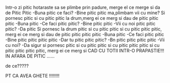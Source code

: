 Intr-o zi pitic hotaraste sa se plimbe prin padure, merge el ce merge
si da de Pitic Pitic
-Buna pitic ce faci?
-Bine pitic pitic ma,plimbam vii cu mine?
Si pornesc pitic si cu pitic pitic la drum,merg ei ce merg si
dau de pitic pitic pitic
-Buna pitic
-Ce faci pitic pitic?
-Bine pitic pitic
-Vii cu noi pitic pitic pitic?
-Da pitic
Si pornesc la drum pitic si cu pitic pitic si cu pitic pitic pitic, merg ei ce
merg si dau de pitic pitic pitic pitic
-Buna pitic
-Ce faci pitic pitic
-Bine pitic pitic pitic pitic
-Dar tu pitic pitic pitic?
-Bn pitic pitic pitic pitic
-Vii cu noi?
-Da sigur
si pornesc pitic si cu pitic pitic si cu pitic pitic pitic si cu pitic pitic pitic pitic,
merg ei ce merg si CAD CU TOTII INTR-O PRAPASTIE!!!
IN AFARA DE PITIC ......

de ce?????

PT CA AVEA GHETE !!!!!!!!

